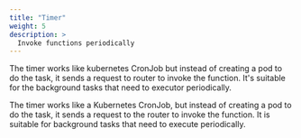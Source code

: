 ```yaml
---
title: "Timer"
weight: 5
description: >
  Invoke functions periodically
---
```


The timer works like kubernetes CronJob but instead of creating a pod to do the task, 
it sends a request to router to invoke the function. It's suitable for the background tasks that
need to executor periodically.

The timer works like a Kubernetes CronJob, but instead of creating a 
pod to do the task, it sends a request to the router to invoke the 
function. It is suitable for background tasks that need to execute periodically.
